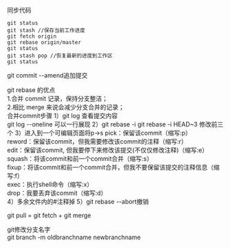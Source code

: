 同步代码
``````
git status
git stash //保存当前工作进度
git fetch origin
git rebase origin/master
git status
git stash pop //恢复最新的进度到工作区
git status

``````

git commit --amend追加提交

git rebase 的优点    
1.合并 commit 记录，保持分支整洁；   
2.相比 merge 来说会减少分支合并的记录；   
合并commit步骤
1）git log 查看提交内容    
git log --oneline 可以一行展现
2）git rebase -i
git rebase -i HEAD~3 修改前三个
3）进入到一个可编辑页面将p->s
pick：保留该commit（缩写:p）  
reword：保留该commit，但我需要修改该commit的注释（缩写:r）  
edit：保留该commit, 但我要停下来修改该提交(不仅仅修改注释)（缩写:e）  
squash：将该commit和前一个commit合并（缩写:s）  
fixup：将该commit和前一个commit合并，但我不要保留该提交的注释信息（缩写:f）  
exec：执行shell命令（缩写:x）  
drop：我要丢弃该commit（缩写:d）  
4）多余文件内的#注释掉
5）git rebase --abort撤销

git pull = git fetch + git merge   

git修改分支名字   
git branch -m oldbranchname newbranchname    
